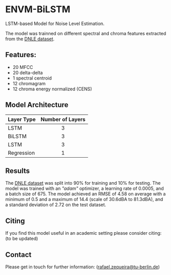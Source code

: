 # ENVM-BiLSTM

LSTM-based Model for Noise Level Estimation.

The model was trainned on different spectral and chroma features extracted from the [DNLE dataset](https://github.com/zequeira/DNLE).


## Features:

- 20 MFCC
- 20 delta-delta
- 1 spectral centroid
- 12 chromagram
- 12 chroma energy normalized (CENS)


## Model Architecture

| Layer Type | Number of Layers | 
| ------------- |:-------------:| 
| LSTM  		| 3 |
| BiLSTM 		| 3 |
| LSTM  		| 3 |
| Regression	| 1 |


## Results

The [DNLE dataset](https://github.com/zequeira/DNLE) was split into 90% for training and 10% for testing. The model was trained with an *"adam"* optimizer, a learning rate of 0.0005, and a batch size of 675.
The model achieved an RMSE of 4.58 on average with a minimum of 0.5 and a maximum of 14.4 (scale of 30.6dBA to 81.3dBA), and a standard deviation of 2.72 on the test dataset.


## Citing

If you find this model useful in an academic setting please consider citing:
(to be updated)


## Contact

Please get in touch for further information: (rafael.zequeira@tu-berlin.de)


